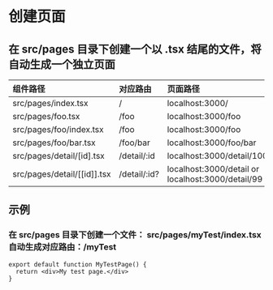 # 创建页面

## 在 src/pages 目录下创建一个以 .tsx 结尾的文件，将自动生成一个独立页面

| 组件路径                     | 对应路由     | 页面路径                                          |
| :--------------------------- | :----------- | :------------------------------------------------ |
| src/pages/index.tsx          | /            | localhost:3000/                                   |
| src/pages/foo.tsx            | /foo         | localhost:3000/foo                                |
| src/pages/foo/index.tsx      | /foo         | localhost:3000/foo                                |
| src/pages/foo/bar.tsx        | /foo/bar     | localhost:3000/foo/bar                            |
| src/pages/detail/[id].tsx    | /detail/:id  | localhost:3000/detail/100                         |
| src/pages/detail/\[[id]].tsx | /detail/:id? | localhost:3000/detail or localhost:3000/detail/99 |

## 示例

### 在 src/pages 目录下创建一个文件： src/pages/myTest/index.tsx 自动生成对应路由：/myTest

```
export default function MyTestPage() {
  return <div>My test page.</div>
}
```
